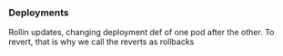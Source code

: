 ### Deployments

Rollin updates, changing deployment def of one pod after the other.
To revert, that is why we call the reverts as rollbacks
